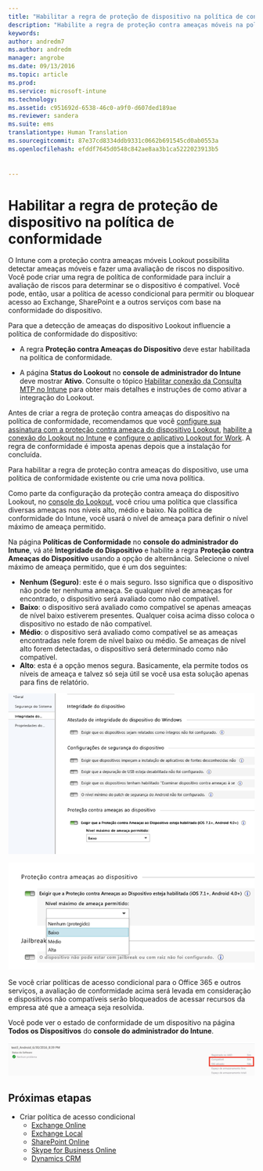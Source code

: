 ```yaml
---
title: "Habilitar a regra de proteção de dispositivo na política de conformidade | Microsoft Intune"
description: "Habilite a regra de proteção contra ameaças móveis na política de conformidade do dispositivo."
keywords: 
author: andredm7
ms.author: andredm
manager: angrobe
ms.date: 09/13/2016
ms.topic: article
ms.prod: 
ms.service: microsoft-intune
ms.technology: 
ms.assetid: c951692d-6538-46c0-a9f0-d607ded189ae
ms.reviewer: sandera
ms.suite: ems
translationtype: Human Translation
ms.sourcegitcommit: 87e37cd8334ddb9331c0662b691545cd0ab0553a
ms.openlocfilehash: efddf7645d0548c842ae8aa3b1ca5222023913b5


---
```


# <a name="enable-device-threat-protection-rule-in-the-compliance-policy"></a>Habilitar a regra de proteção de dispositivo na política de conformidade
O Intune com a proteção contra ameaças móveis Lookout possibilita detectar ameaças móveis e fazer uma avaliação de riscos no dispositivo. Você pode criar uma regra de política de conformidade para incluir a avaliação de riscos para determinar se o dispositivo é compatível. Você pode, então, usar a política de acesso condicional para permitir ou bloquear acesso ao Exchange, SharePoint e a outros serviços com base na conformidade do dispositivo.

Para que a detecção de ameaças do dispositivo Lookout influencie a política de conformidade do dispositivo:

* A regra **Proteção contra Ameaças do Dispositivo** deve estar habilitada na política de conformidade.

* A página **Status do Lookout** no **console de administrador do Intune** deve mostrar **Ativo**. Consulte o tópico [Habilitar conexão da Consulta MTP no Intune](enable-lookout-mtp-connection-in-intune.md) para obter mais detalhes e instruções de como ativar a integração do Lookout.


Antes de criar a regra de proteção contra ameaças do dispositivo na política de conformidade, recomendamos que você [configure sua assinatura com a proteção contra ameaça do dispositivo Lookout](set-up-your-subscription-with-lookout-mtp.md), [habilite a conexão do Lookout no Intune](enable-lookout-mtp-connection-in-intune.md) e [configure o aplicativo Lookout for Work](configure-and-deploy-lookout-for-work-apps.md). A regra de conformidade é imposta apenas depois que a instalação for concluída.

Para habilitar a regra de proteção contra ameaças do dispositivo, use uma política de conformidade existente ou crie uma nova política.

Como parte da configuração da proteção contra ameaça do dispositivo Lookout, no [console do Lookout](https://aad.lookout.com), você criou uma política que classifica diversas ameaças nos níveis alto, médio e baixo. Na política de conformidade do Intune, você usará o nível de ameaça para definir o nível máximo de ameaça permitido.

Na página **Políticas de Conformidade** no **console do administrador do Intune**, vá até **Integridade do Dispositivo** e habilite a regra **Proteção contra Ameaças do Dispositivo** usando a opção de alternância. Selecione o nível máximo de ameaça permitido, que é um dos seguintes:
* **Nenhum (Seguro)**: este é o mais seguro.  Isso significa que o dispositivo não pode ter nenhuma ameaça.  Se qualquer nível de ameaças for encontrado, o dispositivo será avaliado como não compatível.  
* **Baixo**: o dispositivo será avaliado como compatível se apenas ameaças de nível baixo estiverem presentes. Qualquer coisa acima disso coloca o dispositivo no estado de não compatível.
* **Médio**: o dispositivo será avaliado como compatível se as ameaças encontradas nele forem de nível baixo ou médio. Se ameaças de nível alto forem detectadas, o dispositivo será determinado como não compatível.
* **Alto**: esta é a opção menos segura. Basicamente, ela permite todos os níveis de ameaça e talvez só seja útil se você usa esta solução apenas para fins de relatório.

![captura de tela mostrando a definição da configuração de regra de proteção contra ameaças do dispositivo ](../media/mtp/mtp-compliance-policy-rule.png)

![captura de tela mostrando a opção de nível de ameaça para a configuração de regra de proteção contra ameaças do dispositivo](../media/mtp/mtp-compliance-policy-setting.png)

Se você criar políticas de acesso condicional para o Office 365 e outros serviços, a avaliação de conformidade acima será levada em consideração e dispositivos não compatíveis serão bloqueados de acessar recursos da empresa até que a ameaça seja resolvida.

Você pode ver o estado de conformidade de um dispositivo na página **Todos os Dispositivos** do **console do administrador do Intune**.

![captura de tela da página de dispositivos no console do administrador do Intune mostrando o status de conformidade de um dispositivo](../media/mtp/mtp-device-status-intune-console.png)

## <a name="next-steps"></a>Próximas etapas
* Criar política de acesso condicional
  * [Exchange Online](restrict-access-to-exchange-online-with-microsoft-intune.md)
  * [Exchange Local](restrict-access-to-exchange-onpremises-with-microsoft-intune.md)
  * [SharePoint Online](restrict-access-to-sharepoint-online-with-microsoft-intune.md)
  * [Skype for Business Online](restrict-access-to-skype-for-business-online-with-microsoft-intune.md)
  * [Dynamics CRM](restrict-access-to-dynamics-crm-online-with-microsoft-intune.md)



<!--HONumber=Dec16_HO2-->


